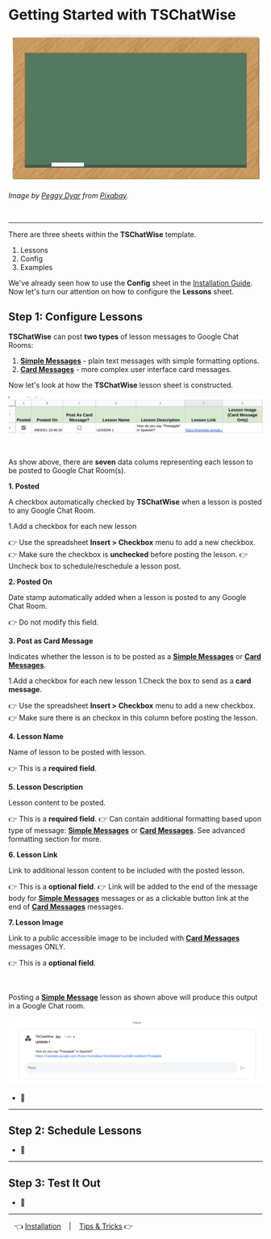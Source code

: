 # Getting Started with TSChatWise 

![](../chalkboard.jpg)

*Image by [Peggy Dyar](https://pixabay.com/users/4Me2Design-3106045/?utm_source=link-attribution&amp;utm_medium=referral&amp;utm_campaign=image&amp;utm_content=2629436) from [Pixabay](https://pixabay.com/?utm_source=link-attribution&amp;utm_medium=referral&amp;utm_campaign=image&amp;utm_content=2629436).*

<br>

---

There are three sheets within the **TSChatWise** template.

1. Lessons
2. Config
3. Examples

We've already seen how to use the **Config** sheet in the [Installation Guide](Install.md).  Now let's turn our attention on how to configure the **Lessons** sheet.

## Step 1: Configure Lessons

**TSChatWise** can post **two types** of lesson messages to Google Chat Rooms:

1. **[Simple Messages](https://developers.google.com/hangouts/chat/reference/message-formats/basic)** - plain text messages with simple formatting options.
2. **[Card Messages](https://developers.google.com/hangouts/chat/reference/message-formats/cards)** - more complex user interface card messages.

Now let's look at how the **TSChatWise** lesson sheet is constructed.

![](img/TSChatWiseStart3.png)

<br>

As show above, there are **seven** data colums representing each lesson to be posted to Google Chat Room(s).

**1. Posted**

A checkbox automatically checked by **TSChatWise** when a lesson is posted to any Google Chat Room.

1.Add a checkbox for each new lesson

👉 Use the spreadsheet **Insert > Checkbox** menu to add a new checkbox.
👉 Make sure the checkbox is __unchecked__ before posting the lesson. 
👉 Uncheck box to schedule/reschedule a lesson post. 

**2. Posted On**

Date stamp automatically added when a lesson is posted to any Google Chat Room.

👉 Do not modify this field.


**3. Post as Card Message**

Indicates whether the lesson is to be posted as a **[Simple Messages](https://developers.google.com/hangouts/chat/reference/message-formats/basic)** or **[Card Messages](https://developers.google.com/hangouts/chat/reference/message-formats/cards)**.  


1.Add a checkbox for each new lesson
1.Check the box to send as a **card message**.

👉 Use the spreadsheet **Insert > Checkbox** menu to add a new checkbox.
👉 Make sure there is an checkox in this column before posting the lesson.  


**4. Lesson Name**

Name of lesson to be posted with lesson.  

👉 This is a **required field**.


**5. Lesson Description**

Lesson content to be posted.  

👉  This is a **required field**.
👉  Can contain additional formatting based upon type of message:  **[Simple Messages](https://developers.google.com/hangouts/chat/reference/message-formats/basic)** or **[Card Messages](https://developers.google.com/hangouts/chat/reference/message-formats/cards)**.  See advanced formatting section for more.


**6. Lesson Link**

Link to additional lesson content to be included with the posted lesson.  

👉 This is a **optional field**.
👉 Link will be added to the end of the message body for **[Simple Messages](https://developers.google.com/hangouts/chat/reference/message-formats/basic)** messages or as a clickable button link at the end of **[Card Messages](https://developers.google.com/hangouts/chat/reference/message-formats/cards)** messages.



**7. Lesson Image**

Link to a public accessible image to be included with **[Card Messages](https://developers.google.com/hangouts/chat/reference/message-formats/cards)** messages ONLY. 

👉 This is a **optional field**.

<br>

Posting a **[Simple Message](https://developers.google.com/hangouts/chat/reference/message-formats/basic)** lesson as shown above will produce this output in a Google Chat room.


![](img/TSChatWiseStart2.png)

* 🚧


---

## Step 2: Schedule Lessons

* 🚧

---

## Step 3: Test It Out

* 🚧

---

&nbsp;&nbsp; 👈 [Installation](Install.md) &nbsp;&nbsp; |  &nbsp;&nbsp; [Tips & Tricks](Tips.md) 👉 &nbsp;&nbsp;
